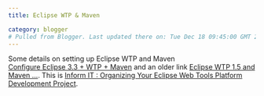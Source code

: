 ```yaml
---
title: Eclipse WTP & Maven

category: blogger
# Pulled from Blogger. Last updated there on: Tue Dec 18 09:45:00 GMT 2007
---
```

Some details on setting up Eclipse WTP and Maven <br /><a href="http://www.jroller.com/JOKe/"> Configure Eclipse 3.3 + WTP + Maven</a> and an older link <a href="http://www.octonary.com/blog/?p=33">Eclipse WTP 1.5 and Maven …</a>. This is <a href="http://www.informit.com/articles/article.aspx?p=759232&seqNum=1">Inform IT : Organizing Your Eclipse Web Tools Platform Development Project</a>.
